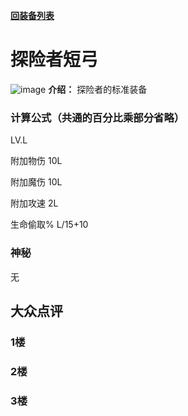 [**回装备列表**](index.md)
# 探险者短弓
![image](https://user-images.githubusercontent.com/35645329/193938999-60008737-a9e7-4537-a301-4cb252b54066.png) **介绍：** 探险者的标准装备
### 计算公式（共通的百分比乘部分省略）
LV.L   

附加物伤 10L   

附加魔伤 10L   

附加攻速 2L   

生命偷取% L/15+10   

### 神秘
无

## 大众点评
### 1楼 

### 2楼 

### 3楼 
